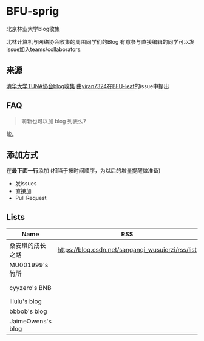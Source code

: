 # BFU-sprig
北京林业大学blog收集

北林计算机与网络协会收集的周围同学们的Blog
有意参与直接编辑的同学可以发issue加入teams/collaborators.
## 来源
 [清华大学TUNA协会blog收集](https://github.com/tuna/blogroll)
   由[yiran7324](https://github.com/yiran7324)在[BFU-leaf](https://github.com/bljx/BFU-leaf)的issue中提出

## FAQ

> 萌新也可以加 blog 列表么?

能。


## 添加方式

在**最下面一行**添加 (相当于按时间顺序，为以后的增量提醒做准备)

 - 发issues
 - 直接加
 - Pull Request

## Lists

| Name | RSS | HTML |
| --   | --  | --   |
| 桑安琪的成长之路 | https://blog.csdn.net/sanganqi_wusuierzi/rss/list | https://blog.csdn.net/sanganqi_wusuierzi |
| MU001999's竹所 |  | http://mu00.jusot.com |
| cyyzero's BNB |  | https://cyyzero.github.io  https://cyyzero.herokuapp.com |
| lllulu's blog |  | http://lllulu.cf |
| bbbob's blog |  | http://bbbob.win |
| JaimeOwens's blog |  | http://www.jaimeowens.cn |


